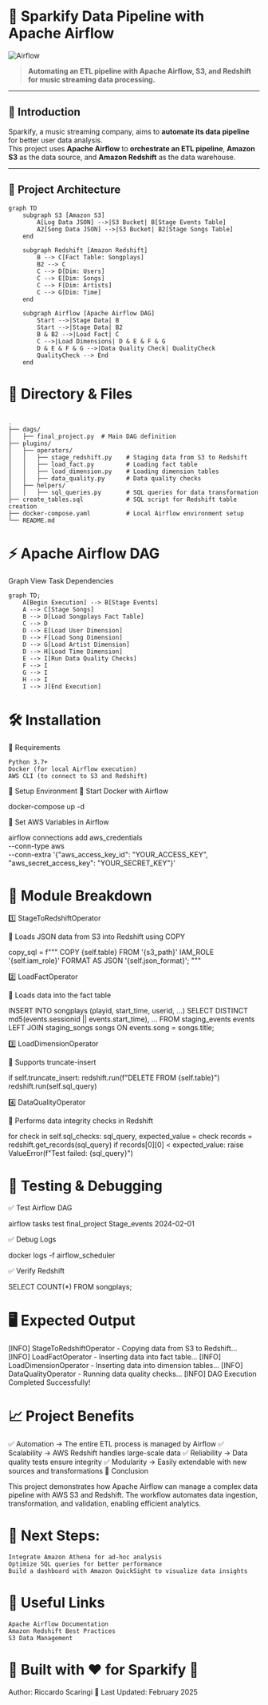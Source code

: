 # 🎵 Sparkify Data Pipeline with Apache Airflow
![Airflow](https://upload.wikimedia.org/wikipedia/commons/d/de/AirflowLogo.png)

> **Automating an ETL pipeline with Apache Airflow, S3, and Redshift for music streaming data processing.**

---

## 📜 Introduction
Sparkify, a music streaming company, aims to **automate its data pipeline** for better user data analysis.  
This project uses **Apache Airflow** to **orchestrate an ETL pipeline**, **Amazon S3** as the data source, and **Amazon Redshift** as the data warehouse.

---

## 📌 Project Architecture

```mermaid
graph TD
    subgraph S3 [Amazon S3]
        A[Log Data JSON] -->|S3 Bucket| B[Stage Events Table]
        A2[Song Data JSON] -->|S3 Bucket| B2[Stage Songs Table]
    end

    subgraph Redshift [Amazon Redshift]
        B --> C[Fact Table: Songplays]
        B2 --> C
        C --> D[Dim: Users]
        C --> E[Dim: Songs]
        C --> F[Dim: Artists]
        C --> G[Dim: Time]
    end

    subgraph Airflow [Apache Airflow DAG]
        Start -->|Stage Data| B
        Start -->|Stage Data| B2
        B & B2 -->|Load Fact| C
        C -->|Load Dimensions| D & E & F & G
        D & E & F & G -->|Data Quality Check| QualityCheck
        QualityCheck --> End
    end
```

# 📂 Directory & Files
```🛠️ Project Structure

.
├── dags/
│   ├── final_project.py  # Main DAG definition
├── plugins/
│   ├── operators/
│   │   ├── stage_redshift.py    # Staging data from S3 to Redshift
│   │   ├── load_fact.py         # Loading fact table
│   │   ├── load_dimension.py    # Loading dimension tables
│   │   ├── data_quality.py      # Data quality checks
│   ├── helpers/
│   │   ├── sql_queries.py       # SQL queries for data transformation
├── create_tables.sql            # SQL script for Redshift table creation
├── docker-compose.yaml          # Local Airflow environment setup
└── README.md
```

# ⚡ Apache Airflow DAG

Graph View
Task Dependencies

```mermaid
graph TD;
    A[Begin Execution] --> B[Stage Events]
    A --> C[Stage Songs]
    B --> D[Load Songplays Fact Table]
    C --> D
    D --> E[Load User Dimension]
    D --> F[Load Song Dimension]
    D --> G[Load Artist Dimension]
    D --> H[Load Time Dimension]
    E --> I[Run Data Quality Checks]
    F --> I
    G --> I
    H --> I
    I --> J[End Execution]
```

# 🛠️ Installation

🔹 Requirements

    Python 3.7+
    Docker (for local Airflow execution)
    AWS CLI (to connect to S3 and Redshift)

🔹 Setup Environment
🔹 Start Docker with Airflow

docker-compose up -d

🔹 Set AWS Variables in Airflow

airflow connections add aws_credentials \
    --conn-type aws \
    --conn-extra '{"aws_access_key_id": "YOUR_ACCESS_KEY", "aws_secret_access_key": "YOUR_SECRET_KEY"}'

# 📂 Module Breakdown


1️⃣ StageToRedshiftOperator

📌 Loads JSON data from S3 into Redshift using COPY

copy_sql = f"""
    COPY {self.table}
    FROM '{s3_path}'
    IAM_ROLE '{self.iam_role}'
    FORMAT AS JSON '{self.json_format}';
"""

2️⃣ LoadFactOperator

📌 Loads data into the fact table

INSERT INTO songplays (playid, start_time, userid, ...)
SELECT DISTINCT md5(events.sessionid || events.start_time), ...
FROM staging_events events
LEFT JOIN staging_songs songs ON events.song = songs.title;

3️⃣ LoadDimensionOperator

📌 Supports truncate-insert

if self.truncate_insert:
    redshift.run(f"DELETE FROM {self.table}")
redshift.run(self.sql_query)

4️⃣ DataQualityOperator

📌 Performs data integrity checks in Redshift

for check in self.sql_checks:
    sql_query, expected_value = check
    records = redshift.get_records(sql_query)
    if records[0][0] < expected_value:
        raise ValueError(f"Test failed: {sql_query}")


# 🔬 Testing & Debugging

✅ Test Airflow DAG

airflow tasks test final_project Stage_events 2024-02-01

✅ Debug Logs

docker logs -f airflow_scheduler

✅ Verify Redshift

SELECT COUNT(*) FROM songplays;

# 🖥️ Expected Output

[INFO] StageToRedshiftOperator - Copying data from S3 to Redshift...
[INFO] LoadFactOperator - Inserting data into fact table...
[INFO] LoadDimensionOperator - Inserting data into dimension tables...
[INFO] DataQualityOperator - Running data quality checks...
[INFO] DAG Execution Completed Successfully!

# 📈 Project Benefits

✅ Automation → The entire ETL process is managed by Airflow
✅ Scalability → AWS Redshift handles large-scale data
✅ Reliability → Data quality tests ensure integrity
✅ Modularity → Easily extendable with new sources and transformations
📌 Conclusion

This project demonstrates how Apache Airflow can manage a complex data pipeline with AWS S3 and Redshift.
The workflow automates data ingestion, transformation, and validation, enabling efficient analytics.

# 🚀 Next Steps:

    Integrate Amazon Athena for ad-hoc analysis
    Optimize SQL queries for better performance
    Build a dashboard with Amazon QuickSight to visualize data insights

# 🔗 Useful Links

    Apache Airflow Documentation
    Amazon Redshift Best Practices
    S3 Data Management

# 🎯 Built with ❤️ for Sparkify 🎵
Author: Riccardo Scaringi
📅 Last Updated: February 2025
